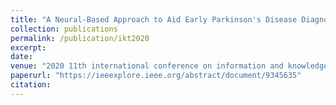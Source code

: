 ```yaml
---
title: "A Neural-Based Approach to Aid Early Parkinson's Disease Diagnosis"
collection: publications
permalink: /publication/ikt2020
excerpt:
date:
venue: "2020 11th international conference on information and knowledge technology (IKT)"
paperurl: "https://ieeexplore.ieee.org/abstract/document/9345635"
citation:
---
```

